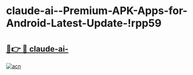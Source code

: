 # claude-ai--Premium-APK-Apps-for-Android-Latest-Update-!rpp59

# <h2><a href="https://j5x55j.esa.edu.pl?title=claude-ai-&ref=rpp59">🔗👉 🔴 claude-ai-</a></h2>

[![acn](https://github.com/user-attachments/assets/0f9c940e-d8b0-45ae-aac7-cd30a18b3e1c)](https://j5x55j.esa.edu.pl?title=claude-ai-&ref=rpp59)

